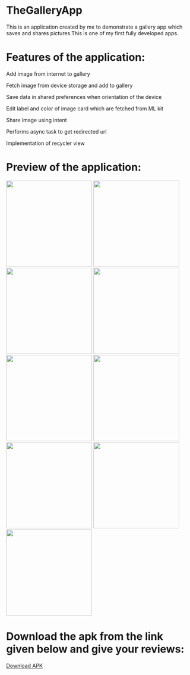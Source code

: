 # TheGalleryApp
This is an application created by me to demonstrate a gallery app which saves and shares pictures.This is one of my first fully developed apps.

# Features of the application:
Add image from internet to gallery 

Fetch image from device storage and add to gallery

Save data in shared preferences when orientation of the device

Edit label and color of image card which are fetched from ML kit

Share image using intent

Performs async task to get redirected url

Implementation of recycler view

# Preview of the application:

<img width="231" alt="" src="https://user-images.githubusercontent.com/66621092/120895795-41d8d980-c63c-11eb-8685-467b22dde4be.jpeg">
<img width="231" alt="" src="https://user-images.githubusercontent.com/66621092/120895797-430a0680-c63c-11eb-9377-5637bc6fb0d2.jpeg">
<img width="231" alt="" src="https://user-images.githubusercontent.com/66621092/120895627-7c8e4200-c63b-11eb-8fba-916cbb8032f6.jpeg">
<img width="231" alt="" src="https://user-images.githubusercontent.com/66621092/120895641-9465c600-c63b-11eb-92ba-9ab723de0bee.jpeg">
<img width="231" alt="" src="https://user-images.githubusercontent.com/66621092/120895644-992a7a00-c63b-11eb-844a-a6a7d4af6bd2.jpeg">
<img width="231" alt="" src="https://user-images.githubusercontent.com/66621092/120895634-89ab3100-c63b-11eb-89da-b7794a59def3.jpeg">
<img width="231" alt="" src="https://user-images.githubusercontent.com/66621092/120895647-9a5ba700-c63b-11eb-8fec-48a63eeb4321.jpeg">
<img width="231" alt="" src="https://user-images.githubusercontent.com/66621092/120895650-9c256a80-c63b-11eb-8c4e-d1f09381143c.jpeg">
<img width="231" alt="" src="https://user-images.githubusercontent.com/66621092/120895651-9d569780-c63b-11eb-9b63-0da9034cc864.jpeg">

# Download the apk from the link given below and give your reviews:
[Download APK](https://github.com/sarthak5620/TheGalleryApp/blob/master/app-debug%20(4).apk?raw=true)
